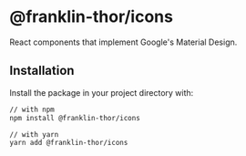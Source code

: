 # @franklin-thor/icons

React components that implement Google's Material Design.

## Installation

Install the package in your project directory with:

```sh
// with npm
npm install @franklin-thor/icons

// with yarn
yarn add @franklin-thor/icons
```
